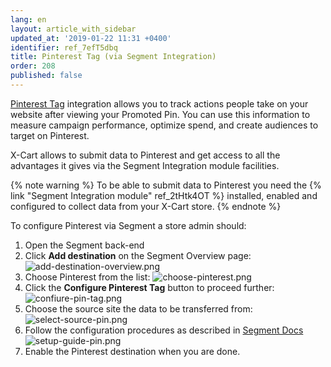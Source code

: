 ```yaml
---
lang: en
layout: article_with_sidebar
updated_at: '2019-01-22 11:31 +0400'
identifier: ref_7efT5dbq
title: Pinterest Tag (via Segment Integration)
order: 208
published: false
---
```

[Pinterest Tag](https://market.x-cart.com/addons/pinterest-tag.html "Pinterest Tag (via Segment Integration)") integration allows you to track actions people take on your website after viewing your Promoted Pin. You can use this information to measure campaign performance, optimize spend, and create audiences to target on Pinterest. 

X-Cart allows to submit data to Pinterest and get access to all the advantages it gives via the Segment Integration module facilities. 

{% note warning %} 
To be able to submit data to Pinterest you need the {% link "Segment Integration module" ref_2tHtk4OT %} installed, enabled and configured to collect data from your X-Cart store.
{% endnote %}

To configure Pinterest via Segment a store admin should:

1. Open the Segment back-end
2. Click **Add destination** on the Segment Overview page:
   ![add-destination-overview.png]({{site.baseurl}}/attachments/ref_0XLukKQy/add-destination-overview.png)
3. Choose Pinterest from the list:
   ![choose-pinterest.png]({{site.baseurl}}/attachments/ref_7efT5dbq/choose-pinterest.png)
4. Click the **Configure Pinterest Tag** button  to proceed further:
   ![confiure-pin-tag.png]({{site.baseurl}}/attachments/ref_7efT5dbq/confiure-pin-tag.png)
5. Choose the source site the data to be transferred from:
   ![select-source-pin.png]({{site.baseurl}}/attachments/ref_7efT5dbq/select-source-pin.png)
6. Follow the configuration procedures as described in [Segment Docs](https://segment.com/docs/destinations/pinterest-tag/ "Pinterest Tag (via Segment Integration)")
   ![setup-guide-pin.png]({{site.baseurl}}/attachments/ref_7efT5dbq/setup-guide-pin.png)
7. Enable the Pinterest destination when you are done.
